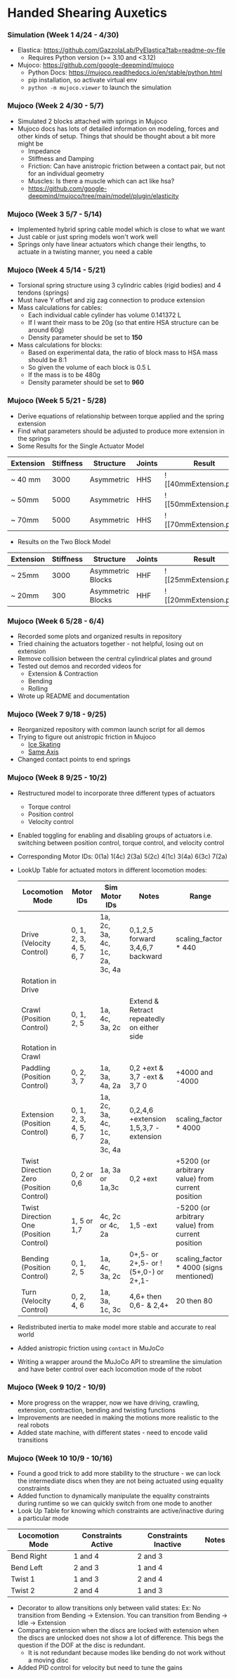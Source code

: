 # Handed Shearing Auxetics
### Simulation (Week 1 4/24 - 4/30)
- Elastica: https://github.com/GazzolaLab/PyElastica?tab=readme-ov-file
	- Requires Python version (>= 3.10 and <3.12)
- Mujoco: https://github.com/google-deepmind/mujoco
	- Python Docs: https://mujoco.readthedocs.io/en/stable/python.html
	- pip installation, so activate virtual env
	- `python -m mujoco.viewer` to launch the simulation
### Mujoco (Week 2 4/30 - 5/7)
- Simulated 2 blocks attached with springs in Mujoco
- Mujoco docs has lots of detailed information on modeling, forces and other kinds of setup. Things that should be thought about a bit more might be 
	- Impedance
	- Stiffness and Damping
	- Friction: Can have anistropic friction between a contact pair, but not for an individual geometry
	- Muscles: Is there a muscle which can act like hsa?
	- https://github.com/google-deepmind/mujoco/tree/main/model/plugin/elasticity

### Mujoco (Week 3 5/7 - 5/14)
- Implemented hybrid spring cable model which is close to what we want
- Just cable or just spring models won't work well
- Springs only have linear actuators which change their lengths, to actuate in a twisting manner, you need a cable

### Mujoco (Week 4 5/14 - 5/21)
- Torsional spring structure using 3 cylindric cables (rigid bodies) and 4 tendons (springs)
- Must have Y offset and zig zag connection to produce extension
- Mass calculations for cables:
	- Each individual cable cylinder has volume 0.141372 L
	- If I want their mass to be 20g (so that entire HSA structure can be around 60g)
	- Density parameter should be set to **150**
- Mass calculations for blocks:
	- Based on experimental data, the ratio of block mass to HSA mass should be 8:1
	- So given the volume of each block is 0.5 L
	- If the mass is to be 480g
	- Density parameter should be set to **960**

### Mujoco (Week 5 5/21 - 5/28)
- Derive equations of relationship between torque applied and the spring extension
- Find what parameters should be adjusted to produce more extension in the springs
- Some Results for the Single Actuator Model

| Extension | Stiffness | Structure  | Joints | Result                 |
| --------- | --------- | ---------- | ------ | ---------------------- |
| ~ 40 mm   | 3000      | Asymmetric | HHS    | ![[40mmExtension.png]] |
| ~ 50mm    | 5000      | Asymmetric | HHS    | ![[50mmExtension.png]] |
| ~ 70mm    | 5000      | Asymmetric | HHS    | ![[70mmExtension.png]] |
- Results on the Two Block Model

| Extension | Stiffness | Structure         | Joints | Result                 |
| --------- | --------- | ----------------- | ------ | ---------------------- |
| ~ 25mm    | 3000      | Asymmetric Blocks | HHF    | ![[25mmExtension.png]] |
| ~ 20mm    | 300       | Asymmetric Blocks | HHF    | ![[20mmExtension.png]] |

### Mujoco (Week 6 5/28 - 6/4)
- Recorded some plots and organized results in repository
- Tried chaining the actuators together - not helpful, losing out on extension
- Remove collision between the central cylindrical plates and ground
- Tested out demos and recorded videos for
	- Extension & Contraction
	- Bending
	- Rolling
- Wrote up README and documentation

### Mujoco (Week 7 9/18 - 9/25)
- Reorganized repository with common launch script for all demos
- Trying to figure out anistropic friction in Mujoco
	- [Ice Skating](https://github.com/google-deepmind/mujoco/issues/67)
	- [Same Axis](https://github.com/google-deepmind/mujoco/issues/514)
- Changed contact points to end springs

### Mujoco (Week 8 9/25 - 10/2)
- Restructured model to incorporate three different types of actuators
	- Torque control
	- Position control
	- Velocity control
- Enabled toggling for enabling and disabling groups of actuators i.e. switching between position control, torque control, and velocity control
- Corresponding Motor IDs: 0(1a) 1(4c) 2(3a) 5(2c) 4(1c) 3(4a) 6(3c) 7(2a)
- LookUp Table for actuated motors in different locomotion modes:

	| Locomotion Mode | Motor IDs | Sim Motor IDs | Notes | Range|
	|----------|----------|----------|----------|------|
	| Drive (Velocity Control)  | 0, 1, 2, 3, 4, 5, 6, 7 | 1a, 2c, 3a, 4c, 1c, 2a, 3c, 4a  | 0,1,2,5 forward 3,4,6,7 backward|scaling_factor * 440|
	| Rotation in Drive |  |   | ||
	| Crawl (Position Control)  | 0, 1, 2, 5 | 1a, 4c, 3a, 2c | Extend & Retract repeatedly on either side||
	| Rotation in Crawl||||
	| Paddling (Position Control) |0, 2, 3, 7| 1a, 3a, 4a, 2a|0,2 +ext & 3,7 -ext & 3,7 0|+4000 and -4000|
	| Extension (Position Control) |0, 1, 2, 3, 4, 5, 6, 7| 1a, 2c, 3a, 4c, 1c, 2a, 3c, 4a|0,2,4,6 +extension 1,5,3,7 -extension|scaling_factor * 4000|
	| Twist Direction Zero (Position Control) | 0, 2 or 0,6| 1a, 3a or 1a,3c |0,2 +ext| +5200 (or arbitrary value) from current position|
	| Twist Direction One (Position Control) | 1, 5 or 1,7| 4c, 2c or 4c, 2a |1,5 -ext| -5200 (or arbitrary value) from current position|
	| Bending (Position Control) | 0, 1, 2, 5| 1a, 4c, 3a, 2c |0+,5- or 2+,5- or !(5+,0-) or 2+,1-| scaling_factor * 4000 (signs mentioned)|
	| Turn (Velocity Control) | 0, 2, 4, 6| 1a, 3a, 1c, 3c|4,6+ then 0,6- & 2,4+| 20 then 80|

- Redistributed inertia to make model more stable and accurate to real world
- Added anistropic friction using `contact` in MuJoCo
- Writing a wrapper around the MuJoCo API to streamline the simulation and have beter control over each locomotion mode of the robot
		
### Mujoco (Week 9 10/2 - 10/9)
- More progress on the wrapper, now we have driving, crawling, extension, contraction, bending and twisting functions
- Improvements are needed in making the motions more realistic to the real robots
- Added state machine, with different states - need to encode valid transitions

### Mujoco (Week 10 10/9 - 10/16)
- Found a good trick to add more stability to the structure - we can lock the intermediate discs when they are not being actuated using equality constraints
- Added function to dynamically manipulate the equality constraints during runtime so we can quickly switch from one mode to another
- Look Up Table for knowing which constraints are active/inactive during a particular mode

| Locomotion Mode | Constraints Active | Constraints Inactive | Notes |
|-----------------|-------------------- |---------------------| ------|
| Bend Right|1 and 4|  2 and 3| |
| Bend Left |2 and 3| 1 and 4| |
| Twist 1|1 and 3 | 2 and 4|
|Twist 2| 2 and 4| 1 and 3| 

- Decorator to allow transitions only between valid states: Ex: No transition from Bending -> Extension. You can transition from Bending -> Idle -> Extension
- Comparing extension when the discs are locked with extension when the discs are unlocked does not show a lot of difference. This begs the question if the DOF at the disc is redundant.
	- It is not redundant because modes like bending do not work without a moving disc
- Added PID control for velocity but need to tune the gains
